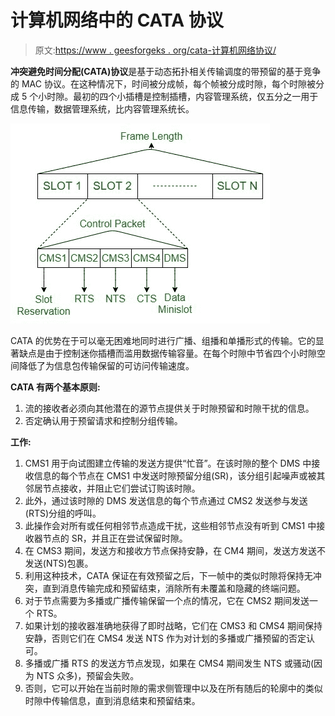 # 计算机网络中的 CATA 协议

> 原文:[https://www . geesforgeks . org/cata-计算机网络协议/](https://www.geeksforgeeks.org/cata-protocol-in-computer-network/)

**冲突避免时间分配(CATA)协议**是基于动态拓扑相关传输调度的带预留的基于竞争的 MAC 协议。在这种情况下，时间被分成帧，每个帧被分成时隙，每个时隙被分成 5 个小时隙。最初的四个小插槽是控制插槽，内容管理系统，仅五分之一用于信息传输，数据管理系统，比内容管理系统长。

![](img/82a51e4090d6617c6a5eea8fafa0792b.png)

CATA 的优势在于可以毫无困难地同时进行广播、组播和单播形式的传输。它的显著缺点是由于控制迷你插槽而滥用数据传输容量。在每个时隙中节省四个小时隙空间降低了为信息包传输保留的可访问传输速度。

**CATA 有两个基本原则:**

1.  流的接收者必须向其他潜在的源节点提供关于时隙预留和时隙干扰的信息。
2.  否定确认用于预留请求和控制分组传输。

**工作:**

1.  CMS1 用于向试图建立传输的发送方提供“忙音”。在该时隙的整个 DMS 中接收信息的每个节点在 CMS1 中发送时隙预留分组(SR)，该分组引起噪声或被其邻居节点接收，并阻止它们尝试订购该时隙。
2.  此外，通过该时隙的 DMS 发送信息的每个节点通过 CMS2 发送参与发送(RTS)分组的呼叫。
3.  此操作会对所有或任何相邻节点造成干扰，这些相邻节点没有听到 CMS1 中接收器节点的 SR，并且正在尝试保留时隙。
4.  在 CMS3 期间，发送方和接收方节点保持安静，在 CM4 期间，发送方发送不发送(NTS)包裹。
5.  利用这种技术，CATA 保证在有效预留之后，下一帧中的类似时隙将保持无冲突，直到消息传输完成和预留结束，消除所有未覆盖和隐藏的终端问题。
6.  对于节点需要为多播或广播传输保留一个点的情况，它在 CMS2 期间发送一个 RTS。
7.  如果计划的接收器准确地获得了即时战略，它们在 CMS3 和 CMS4 期间保持安静，否则它们在 CMS4 发送 NTS 作为对计划的多播或广播预留的否定认可。
8.  多播或广播 RTS 的发送方节点发现，如果在 CMS4 期间发生 NTS 或骚动(因为 NTS 众多)，预留会失败。
9.  否则，它可以开始在当前时隙的需求侧管理中以及在所有随后的轮廓中的类似时隙中传输信息，直到消息结束和预留结束。